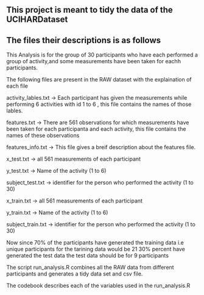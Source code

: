 ## This project is meant to tidy the data of the UCIHARDataset 
## The files their descriptions is as follows

This Analysis is for the group of 30 participants who have each performed a group of activity,and some measurements have been taken for eachh participants.

The following files are present in the RAW dataset with the explaination of each file

activity_lables.txt -> Each participant has given the measurements while performing 6 activities with id 1 to 6 , this file contains the names of those lables.

features.txt -> There are 561 observations  for which measurements have been taken for each participanta and each activity, this file contains the names of these observations 

features_info.txt -> This file gives a breif description about the features file.

x_test.txt -> all 561 measurements of each participant

y_test.txt -> Name of the activity (1 to 6) 

subject_test.txt -> identifier for the person who performed the activity (1 to 30)

x_train.txt  -> all 561 measurements of each participant

y_train.txt -> Name of the activity (1 to 6) 

subject_train.txt -> identifier for the person who performed the activity (1 to 30)


Now since 70% of the participants have generated the training data i.e unique participants for the tarining data would be 21 
30% percent have generated the test data the test data should be for 9 participants

The script run_analysis.R combines all the RAW data from different participants and generates a tidy data set and csv file.

The codebook describes each of the variables used in the run_analysis.R


